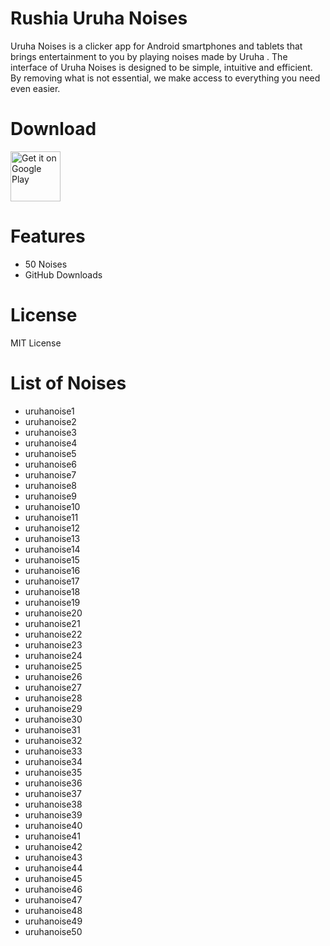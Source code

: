 # Rushia Uruha Noises
Uruha Noises is a clicker app for Android smartphones and tablets that brings entertainment to you by playing noises made by Uruha .
The interface of Uruha Noises is designed to be simple, intuitive and efficient. By removing what is not essential, we make access to everything you need even easier.

# Download
[<img src="https://play.google.com/intl/en_us/badges/images/generic/en_badge_web_generic.png"
alt="Get it on Google Play"
height="80">](https://play.google.com/store/apps/details?id=com.yuzumin.uruhanoises)

# Features
* 50 Noises
* GitHub Downloads

# License
MIT License

# List of Noises
* uruhanoise1
* uruhanoise2
* uruhanoise3
* uruhanoise4
* uruhanoise5
* uruhanoise6
* uruhanoise7
* uruhanoise8
* uruhanoise9
* uruhanoise10
* uruhanoise11
* uruhanoise12
* uruhanoise13
* uruhanoise14
* uruhanoise15
* uruhanoise16
* uruhanoise17
* uruhanoise18
* uruhanoise19
* uruhanoise20
* uruhanoise21
* uruhanoise22
* uruhanoise23
* uruhanoise24
* uruhanoise25
* uruhanoise26
* uruhanoise27
* uruhanoise28
* uruhanoise29
* uruhanoise30
* uruhanoise31
* uruhanoise32
* uruhanoise33
* uruhanoise34
* uruhanoise35
* uruhanoise36
* uruhanoise37
* uruhanoise38
* uruhanoise39
* uruhanoise40
* uruhanoise41
* uruhanoise42
* uruhanoise43
* uruhanoise44
* uruhanoise45
* uruhanoise46
* uruhanoise47
* uruhanoise48
* uruhanoise49
* uruhanoise50
